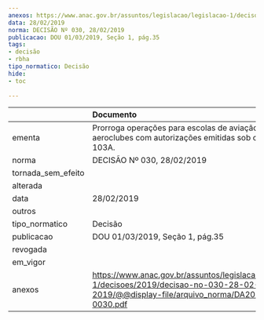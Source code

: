 ```yaml
---
anexos: https://www.anac.gov.br/assuntos/legislacao/legislacao-1/decisoes/2019/decisao-no-030-28-02-2019/@@display-file/arquivo_norma/DA2019-0030.pdf
data: 28/02/2019
norma: DECISÃO Nº 030, 28/02/2019
publicacao: DOU 01/03/2019, Seção 1, pág.35
tags:
- decisão
- rbha
tipo_normatico: Decisão
hide: 
- toc 
 
---
```


|                    | Documento                                                                                                                                     |
|:-------------------|:----------------------------------------------------------------------------------------------------------------------------------------------|
| ementa             | Prorroga operações para escolas de aviação civil e aeroclubes com autorizações emitidas sob o RBHA 103A.                                      |
| norma              | DECISÃO Nº 030, 28/02/2019                                                                                                                    |
| tornada_sem_efeito |                                                                                                                                               |
| alterada           |                                                                                                                                               |
| data               | 28/02/2019                                                                                                                                    |
| outros             |                                                                                                                                               |
| tipo_normatico     | Decisão                                                                                                                                       |
| publicacao         | DOU 01/03/2019, Seção 1, pág.35                                                                                                               |
| revogada           |                                                                                                                                               |
| em_vigor           |                                                                                                                                               |
| anexos             | https://www.anac.gov.br/assuntos/legislacao/legislacao-1/decisoes/2019/decisao-no-030-28-02-2019/@@display-file/arquivo_norma/DA2019-0030.pdf |